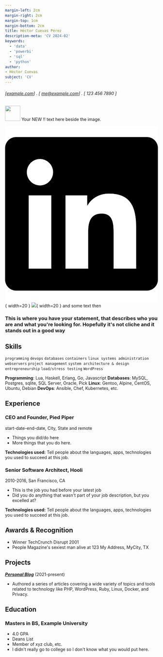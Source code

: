 ```yaml
---
margin-left: 2cm
margin-right: 2cm
margin-top: 1cm
margin-bottom: 2cm
title: Héctor Cuevas Pérez
description-meta: 'CV 2024-02'
keywords:
  - 'data'
  - 'powerbi'
  - 'sql'
  - 'python'
author:
- Héctor Cuevas
subject: 'CV'
---
```

###### [[example.com](https://example.com)] . [ me@example.com] . [ 123 456 7890 ]


<script>
// Get current PATH  
var PATH = window.location.href.substring(0, window.location.href.lastIndexOf('/') + 1);
</script>


<span class="test-align">
  <img class="test-img" src="" id="linkedin" width="50px" height="50px">
  <span>Your NEW !! text here beside the image.</span>
</span>

<script>
document.getElementById('linkedin').src = PATH + "linkedin.svg";
</script>

![](./static/linkedin.svg){ width=20 }
![](linkedin.svg){ width=20 } and some text then

### This is where you have your statement, that describes who you are and what you're looking for. Hopefully it's not cliche and it stands out in a good way

## Skills

```programming```
```devops```
```databases```
```containers```
```linux systems administration```
```webservers```
```project management```
```system architecture & design```
```entrepreneurship```
```load/stress testing```
```WordPress```

**Programming**: Lua, Haskell, Erlang, Go, Javascript
**Databases**: MySQL, Postgres, sqlite, SQL Server, Oracle, Pick
**Linux**: Gentoo, Alpine, CentOS, Ubuntu, Debian
**DevOps**: Ansible, Chef, Kubernetes, etc.

## Experience

### CEO and Founder, Pied Piper

start-date-end-date, City, State and remote

- Things you did/do here
- More things that you do here.

**Technologies used:** Tell people about the languages, apps, technologies you used to succeed at this job.

### Senior Software Architect, Hooli

2010-2016, San Francisco, CA

- This is the job you had before your latest job
- Did you do anything that wasn't part of your job description, but you excelled at?

**Technologies used:** Tell people about the languages, apps, technologies you used to succeed at this job.

## Awards & Recognition

- Winner TechCrunch Disrupt 2001
- People Magazine's sexiest man alive at 123 My Address, MyCity, TX

## Projects

**[*Personal Blog*](http://luther.io)** (2021-present)

- Authored a series of articles covering a wide variety of topics and tools related to technology like PHP, WordPress, Ruby, Linux, Docker, and Privacy.

## Education

### Masters in BS, Example University

- 4.0 GPA
- Deans List
- Member of xyz club, etc.
- I didn't really go to college so I don't know what you would put here.
